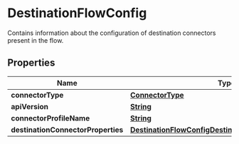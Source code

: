 

# DestinationFlowConfig

 Contains information about the configuration of destination connectors present in the flow. 

## Properties

| Name | Type | Description | Notes |
|------------ | ------------- | ------------- | -------------|
|**connectorType** | [**ConnectorType**](ConnectorType.md) |  |  |
|**apiVersion** | [**String**](String.md) |  |  [optional] |
|**connectorProfileName** | [**String**](String.md) |  |  [optional] |
|**destinationConnectorProperties** | [**DestinationFlowConfigDestinationConnectorProperties**](DestinationFlowConfigDestinationConnectorProperties.md) |  |  |



